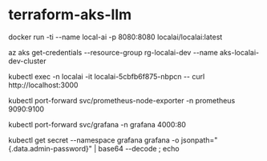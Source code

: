 # terraform-aks-llm


docker run -ti --name local-ai -p 8080:8080 localai/localai:latest

az aks get-credentials --resource-group rg-localai-dev --name aks-localai-dev-cluster

kubectl exec -n localai -it localai-5cbfb6f875-nbpcn -- curl http://localhost:3000

kubectl port-forward svc/prometheus-node-exporter -n prometheus 9090:9100

kubectl port-forward svc/grafana -n grafana 4000:80

kubectl get secret --namespace grafana grafana -o jsonpath="{.data.admin-password}" | base64 --decode ; echo